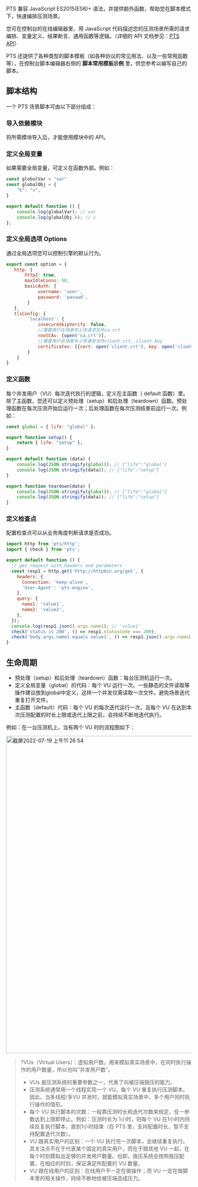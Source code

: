 PTS 兼容 JavaScript ES2015(ES6)+ 语法，并提供额外函数，帮助您在脚本模式下，快速编排压测场景。

您可在控制台的在线编辑器里，用 JavaScript 代码描述您的压测场景所需的请求编排、变量定义、结果断言、通用函数等逻辑。（详细的 API 文档参见：[PTS API](https://cloud.tencent.com/document/product/1484/75801)）

PTS 还提供了各种类型的脚本模板（如各种协议的常见用法、以及一些常用函数等），在控制台脚本编辑器右侧的 **脚本常用模板示例** 里，供您参考以编写自己的脚本。

## 脚本结构

一个 PTS 场景脚本可由以下部分组成：

### 导入依赖模块
将所需模块导入后，才能使用模块中的 API。

### 定义全局变量
如果需要全局变量，可定义在函数外部。例如：

```javascript
const globalVar = "var"
const globalObj = {
    "k": "v",
}

export default function () {
    console.log(globalVar); // var
    console.log(globalObj.k); // v
};
```

### 定义全局选项 Options
通过全局选项您可以控制引擎的默认行为。

```javascript
export const option = {
   http: {
       http2: true,
	   maxIdleConns: 50,
	   basicAuth: {
            username: 'user',
            password: 'passwd',
        }
   },
   tlsConfig: {
        'localhost': {
            insecureSkipVerify: false,
			//需要用户在场景中上传请求文件ca.crt
            rootCAs: [open('ca.crt')],
			//需要用户在场景中上传请求文件client.crt, client.key
            certificates: [{cert: open('client.crt'), key: open('client.key')}]
        }
    }
}
```



### 定义函数
每个并发用户（VU）每次迭代执行的逻辑，定义在主函数（ default 函数）里。除了主函数，您还可以定义预处理（setup）和后处理（teardown）函数。预处理函数在每次压测开始后运行一次；后处理函数在每次压测结束前运行一次。例如：

```javascript
const global = { life: "global" };

export function setup() {
    return { life: "setup" };
}

export default function (data) {
    console.log(JSON.stringify(global)); // {"life":"global"}
    console.log(JSON.stringify(data)); // {"life":"setup"}
}

export function teardown(data) {
    console.log(JSON.stringify(global)); // {"life":"global"}
    console.log(JSON.stringify(data)); // {"life":"setup"}
}
```



### 定义检查点
配置检查点可以从业务角度判断请求是否成功。

```javascript
import http from 'pts/http';
import { check } from 'pts';

export default function () {
  // get request with headers and parameters
  const resp1 = http.get('http://httpbin.org/get', {
    headers: {
      Connection: 'keep-alive',
      'User-Agent': 'pts-engine',
    },
    query: {
      name1: 'value1',
      name2: 'value2',
    },
  });
  console.log(resp1.json().args.name1); // 'value1'
  check('status is 200', () => resp1.statusCode === 200);
  check('body.args.name1 equals value1', () => resp1.json().args.name1 === 'value1');
}
```



## 生命周期
- 预处理（setup）和后处理（teardown）函数：每台压测机运行一次。
- 定义全局变量（global）的代码：每个 VU 运行一次。一些静态的文件读取等操作建议放到global中定义，这样一个并发仅需读取一次文件。避免场景迭代重复打开文件。
- 主函数（default）代码：每个 VU 的每次迭代运行一次，且每个 VU 在达到本次压测配置的时长上限或迭代上限之前，会持续不断地迭代执行。

例如：在一台压测机上，当有两个 VU 时的流程图如下：

<img width="859" alt="截屏2022-07-19 上午11 26 54" src="https://user-images.githubusercontent.com/59222366/179685567-c3cbdfe5-a1d3-4528-a0cb-ec038b0c7a8e.png">

> ?VUs（Virtual Users）：虚拟用户数。用来模拟真实场景中，在同时执行操作的用户数量，所以也叫“并发用户数”。
> - VUs 是压测系统的重要参数之一，代表了向被压端施压的能力。
> - 压测系统通常用一个线程实现一个 VU，每个 VU 重复执行压测脚本。因此，当多线程/多VU 并发时，就能模拟真实场景中，多个用户同时执行操作的情形。
> - 每个 VU 执行脚本的次数：一般靠压测时长和迭代次数来规定，任一参数达到上限即停止。例如：压测时长为 1小时，则每个 VU 在1小时内持续反复执行脚本，直到1小时结束（在 PTS 里，支持配置时长，暂不支持配置迭代次数）。
> - VU 跟真实用户的区别：一个 VU 执行完一次脚本，会继续重复执行。其关注点不在于代表某个固定的真实用户，而在于跟其他 VU 一起，在每个时刻模拟出足够的并发用户数量。也即，施压系统会按照施压配置，在相应的时刻，保证满足所配置的 VU 数量。
> - VU 跟在线用户的区别：在线用户不一定在做操作；而 VU 一定在做脚本里的相关操作，持续不断地给被压端造成压力。

 

